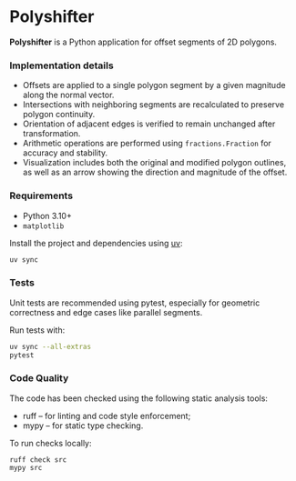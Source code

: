 # Polyshifter

**Polyshifter** is a Python application for offset segments of 2D polygons.

### Implementation details

- Offsets are applied to a single polygon segment by a given magnitude along the normal vector.
- Intersections with neighboring segments are recalculated to preserve polygon continuity.
- Orientation of adjacent edges is verified to remain unchanged after transformation.
- Arithmetic operations are performed using `fractions.Fraction` for accuracy and stability.
- Visualization includes both the original and modified polygon outlines, as well as an arrow showing the direction and magnitude of the offset.

### Requirements

- Python 3.10+
- `matplotlib`

Install the project and dependencies using [uv](https://github.com/astral-sh/uv):
```bash
uv sync
```

### Tests

Unit tests are recommended using pytest, especially for geometric correctness and edge cases like parallel segments.

Run tests with:
```bash
uv sync --all-extras
pytest
```

### Code Quality

The code has been checked using the following static analysis tools:

- ruff – for linting and code style enforcement;
- mypy – for static type checking.

To run checks locally:
```
ruff check src
mypy src
```
